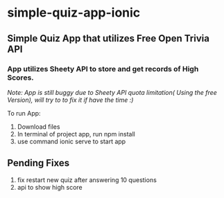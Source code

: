 # simple-quiz-app-ionic

## Simple Quiz App that utilizes Free Open Trivia API

### App utilizes Sheety API to store and get records of High Scores. 

*Note: App is still buggy due to Sheety API quota limitation( Using the free Version), will try to to fix it if have the time :)*

To run App: 
1. Download files
2. In terminal of project app, run npm install
3. use command ionic serve to start app

Pending Fixes
------------
1. fix restart new quiz after answering 10 questions
2. api to show high score
